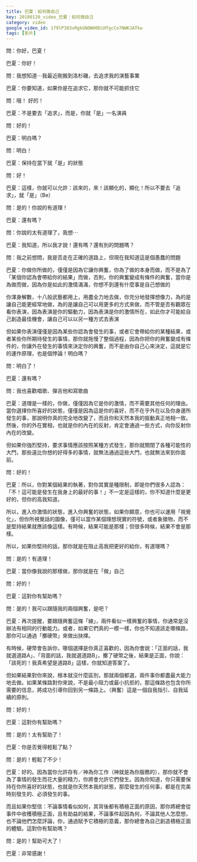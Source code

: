 ```yaml
---
title: 巴夏：如何做自己
key: 20180120_video_巴夏：如何做自己
category: video
google_video_id: 1f9lP383vRgkGNOWH0DiHTgcCe7NWKJATkw
tags: [影片]
---
```


問：你好，巴夏！

巴夏：你好！

問：我想知道⋯我最近剛搬到洛杉磯，去追求我的演藝事業

巴夏：你要知道，如果你是在追求它，那你就不可能抓住它

問：哦！ 好的！

巴夏：不是要去「追求」，而是，你就「是」一名演員

問：好的！

巴夏：明白嗎？

問：明白！

巴夏：保持在當下就「是」的狀態

問：好！

巴夏：這樣，你就可以允許：該來的，來！該顯化的，顯化！所以不要去「追求」，就「是」（Be）

問：是的！你說的有道理！

巴夏：還有嗎？

問：你說的太有道理了，我想⋯

巴夏：我知道，所以我才說！還有嗎？還有別的問題嗎？

問：我之前想問，我是否走在正確的道路上，但現在我知道這是個愚蠢的問題

巴夏：你做你所做的，僅僅是因為它讓你興奮，你為了做的本身而做，而不是為了「某個你認為會帶給你的結果」而做，否則，你的興奮變成有條件的興奮，當你是為做而做，因為你是如此的激情滿滿，你想不到還有什麼事是自己想做的

你渾身解數，十八般武藝都用上，用盡全力地去做，你充分地發揮想像力，為的是讓自己能更經常地做，為的是讓自己可以用更多的方式來做，而不管是否有觀眾在看你表演，因為表演是你的驅動力，因為表演是你的激情所在，如此你才可能給自己創造最佳機會，讓自己可以以另一種方式去表演

但如果你表演僅僅是因為某些你認為會發生的事，或者它會帶給你的某種結果，或者某些你所期待發生的事情，那你就拖慢了整個過程，因為你把你的興奮變成有條件的，你讓外在發生的事情來決定你的興奮，而不是由你自己心來決定，這就是它的運作原理，也是個悖論！明白嗎？

問：明白了！

巴夏：還有嗎？

問：我也喜歡唱歌、彈吉他和寫歌曲

巴夏：道理是一樣的，你做，僅僅因為它是你的激情，而不需要其他任何的理由。當你選擇你所喜好的狀態，僅僅是因為這是你的喜好，而不在乎外在以及你身邊所發生的事，那說明你真的完全地改變了，而且你和天然本我的振動真正地相一致。然後，你的外在實相，也就是你的內在的反射，肯定會通過一些方式，向你反射你內在的改變。

但如果你強烈堅持，要求事情應該按照某種方式發生，那你就關閉了各種可能性的大門，那些遠比你想的好得多的事情，就無法通過這些大門，也就無法來到你面前。

問：好的！

巴夏：所以，你對某個結果的執著，對你其實是種限制，即是你們很多人認為：「不！這可能是發生在我身上的最好的事！」不一定是這樣的，你不知道什麼是更好的，但你的高我知道。

所以，進入你激情的狀態，進入你興奮的狀態，如果你願意，你也可以運用「視覺化」，但你所視覺話的圖像，僅可以當作某個理想現實的符號，或者象徵物，而不是堅持結果就應該像這樣。有時候，結果可能是那樣；但很多時候，結果不會是那樣。

所以，如果你堅持的話，那你就是在阻止高我把更好的給你，有道理嗎？

問：是的！有道理！

巴夏：當你像我說的那樣做，那你就是在「做」自己

問：好的！

巴夏：這對你有幫助嗎？

問：是的！我可以跟隨我的兩個興奮，是吧？

巴夏：再次提醒，要跟隨興奮這條「線」，兩件看似一樣興奮的事情，你通常是沒辦法有相同的行動能力。或者，如果它們真的一模一樣，你也不知道該走哪條路，那你可以通過「擲硬幣」來做出抉擇。

有時候，硬幣會告訴你，哪個選擇是你真正喜歡的，因為你會說：「正面的話，我就選道路A」、「背面的話，我就選道路B」，擲了硬幣之後，結果是正面，你說：「該死的！我真希望是道路B」這樣，你就知道答案了。

但如果結果對你來說，根本就沒什麼區別，那就兩個都選，兩件事你都盡最大能力地去做。如果某條路對你來說，不是最小阻力或最小抗拒的，那這條路也包含你所需要的信息，將成功引導你回到另一條路上。（興奮）這是一個自我指引、自我延續的原則。

問：好的！

巴夏：這對你有幫助嗎？

問：是的！太有幫助了！

巴夏：你是否覺得輕鬆了點？

問：是的！輕鬆了不少！

巴夏：好的。因為當你允許存有／神為你工作（神就是為你服務的），那你就不會為了事情的發生而花大量的精力，你將會允許它們發生。因為你知道，你只需要保持在你所喜好的狀態，也就是你天然本我的狀態，那麼發生的任何事，都是在完美時刻發生的、必須發生的事。

而且如果你堅信：不論事情看似如何，其背後都有積極正面的原因，那你將總會從事件中收穫積極正面，且有助益的結果，不論事件起因為何，不論其他人怎麼想，也不論他們怎麼評論，你，通過賦予它積極的意義，那你總會為自己創造積極正面的體驗。這對你有幫助嗎？

問：是的！幫助可大了！

巴夏：非常感謝！

